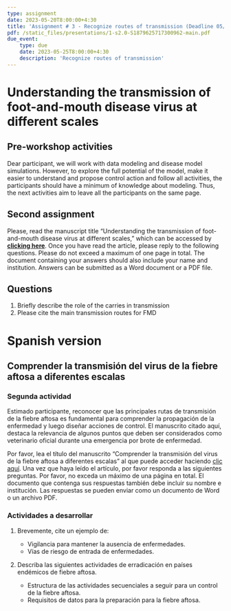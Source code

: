 ```yaml
---
type: assignment
date: 2023-05-20T8:00:00+4:30
title: 'Assignment # 3 - Recognize routes of transmission (Deadline 05/25/2023'
pdf: /static_files/presentations/1-s2.0-S1879625717300962-main.pdf
due_event: 
    type: due
    date: 2023-05-25T8:00:00+4:30
    description: 'Recognize routes of transmission'
---
```

# Understanding the transmission of foot-and-mouth disease virus at different scales

## **Pre-workshop activities**
Dear participant, we will work with data modeling and disease model simulations. However, to explore the full potential of the model, make it easier to understand and propose control action and follow all activities, the participants should have a minimum of knowledge about modeling. Thus, the next activities aim to leave all the participants on the same page. 

## **Second assignment**
Please, read the manuscript title “Understanding the transmission of foot-and-mouth disease virus at different scales,” which can be accessed by [**clicking here**](https://doi.org/10.1016/j.coviro.2017.11.013). Once you have read the article, please reply to the following questions. Please do not exceed a maximum of one page in total. The document containing your answers should also include your name and institution. Answers can be submitted as a Word document or a PDF file.

## Questions
1. Briefly describe the role of the carries in transmission
2. Please cite the main transmission routes for FMD 

# Spanish version

## Comprender la transmisión del virus de la fiebre aftosa a diferentes escalas

### Segunda actividad
Estimado participante, reconocer que las principales rutas de transmisión de la fiebre aftosa es fundamental para comprender la propagación de la enfermedad y luego diseñar acciones de control. El manuscrito citado aquí, destaca la relevancia de algunos puntos que deben ser considerados como veterinario oficial durante una emergencia por brote de enfermedad.

Por favor, lea el título del manuscrito “Comprender la transmisión del virus de la fiebre aftosa a diferentes escalas” al que puede acceder haciendo [clic aquí](https://doi.org/10.1016/j.coviro.2017.11.013). Una vez que haya leído el artículo, por favor responda a las siguientes preguntas. Por favor, no exceda un máximo de una página en total. El documento que contenga sus respuestas también debe incluir su nombre e institución. Las respuestas se pueden enviar como un documento de Word o un archivo PDF.

### Actividades a desarrollar

1. Brevemente, cite un ejemplo de:
    * Vigilancia para mantener la ausencia de enfermedades.
    * Vías de riesgo de entrada de enfermedades.

2. Describa las siguientes actividades de erradicación en países endémicos de fiebre aftosa.
    * Estructura de las actividades secuenciales a seguir para un control de la fiebre aftosa.
    * Requisitos de datos para la preparación para la fiebre aftosa.
